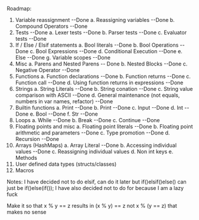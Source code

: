 Roadmap:
1. Variable reassignment --Done
    a. Reassigning variables --Done
    b. Compound Operators --Done
2. Tests --Done
    a. Lexer tests --Done
    b. Parser tests --Done
    c. Evaluator tests --Done
3. If / Else / Elsif statements
    a. Bool literals --Done
    b. Bool Operations --Done
    c. Bool Expressions --Done
    d. Conditional Execution --Done
    e. Else --Done
    g. Variable scopes --Done
4. Misc
    a. Parens and Nested Parens -- Done
    b. Nested Blocks --Done
    c. Negative Operator --Done
5. Functions
    a. Function declarations --Done
    b. Function returns --Done
    c. Function call --Done
    d. Using function returns in expressions --Done
6. Strings
    a. String Literals --Done
    b. String conation --Done
    c. String value comparison with ASCII  --Done
    d. General maintenance (not equals, numbers in var names, refactor) --Done
7. Builtin functions
    a. Print --Done
    b. Print --Done
    c. Input --Done
    d. Int --Done
    e. Bool --Done
    f. Str --Done
8. Loops
    a. While --Done
    b. Break --Done
    c. Continue --Done
9. Floating points and misc
    a. Floating point literals --Done
    b. Floating point arithmetic and parameters --Done
    c. Type promotion --Done
    d. Recursion --Done
10. Arrays (HashMaps)
    a. Array Literal  --Done
    b. Accessing individual values --Done
    c. Reassigning individual values
    d. Non int keys
    e. Methods
11. User defined data types (structs/classes)
12. Macros

Notes:
I have decided not to do elsif, can do it later but if()elsif()else() can just be if()else(if());
I have also decided not to do for because I am a lazy fuck

Make it so that x % y == z results in (x % y) == z not x % (y == z) that makes no sense